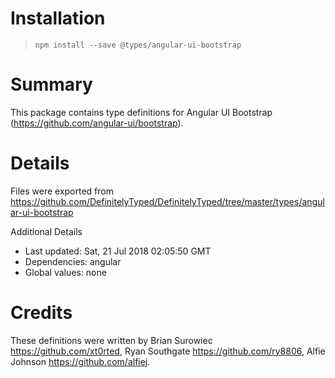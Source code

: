 # Installation
> `npm install --save @types/angular-ui-bootstrap`

# Summary
This package contains type definitions for Angular UI Bootstrap (https://github.com/angular-ui/bootstrap).

# Details
Files were exported from https://github.com/DefinitelyTyped/DefinitelyTyped/tree/master/types/angular-ui-bootstrap

Additional Details
 * Last updated: Sat, 21 Jul 2018 02:05:50 GMT
 * Dependencies: angular
 * Global values: none

# Credits
These definitions were written by  Brian Surowiec <https://github.com/xt0rted>, Ryan Southgate <https://github.com/ry8806>, Alfie Johnson <https://github.com/alfiej>.
